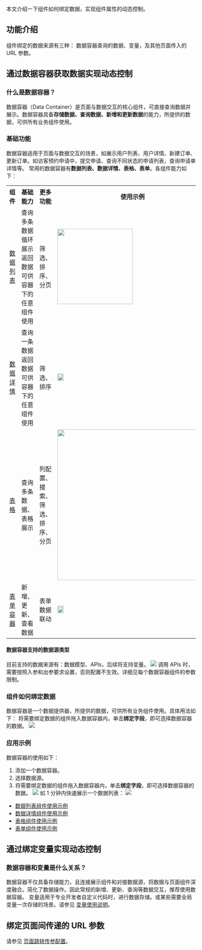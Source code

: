 本文介绍一下组件如何绑定数据，实现组件属性的动态控制。

## 功能介绍
组件绑定的数据来源有三种： 数据容器查询的数据、变量，及其他页面传入的 URL 参数。

## 通过数据容器获取数据实现动态控制

### 什么是数据容器？
数据容器（Data Container）是页面与数据交互的核心组件，可直接查询数据并展示。数据容器具备**存储数据、查询数据、新增和更新数据**的能力，所提供的数据，可供所有业务组件使用。

### 基础功能
数据容器适用于页面与数据交互的场景，如展示用户列表、用户详情、新建订单、更新订单。如访客预约申请中，提交申请、查询不同状态的申请列表，查询申请单详情等。
常用的数据容器有**数据列表、数据详情、表格、表单**。各组件能力如下：
<table>
   <tr>
      <th width="15%" >组件</td>
      <th width="20%" >基础能力</td>
      <th width="25%" >更多功能</td>
      <th width="40%" >使用示例</td>
   </tr>
   <tr>
      <td><a href="https://docs.cloudbase.net/lowcode/components/wedaUI/src/docs/compsdocs/database/ListView">数据列表</a></td>
      <td>查询多条数据循环展示<br />返回数据可供容器下的任意组件使用</td>
      <td>筛选、排序、分页  </td>
      <td><img src="https://qcloudimg.tencent-cloud.cn/raw/dac9faed6656c8fa309537f79148900e.png" style="width: 200px; display: inline-block"/></td>
   </tr>
   <tr>
      <td><a href="https://docs.cloudbase.net/lowcode/components/wedaUI/src/docs/compsdocs/database/DataView">数据详情</a></td>
      <td>查询一条数据<br>返回数据可供容器下的任意组件使用</td>
      <td>筛选、排序 </td>
      <td><img src="https://qcloudimg.tencent-cloud.cn/raw/50662ead7a501cb1544dce372996d82c.png" style="width: 20%; display: inline-block"/> </td>
   </tr>
   <tr>
      <td><a href="https://docs.cloudbase.net/lowcode/components/wedaUI/src/docs/compsdocs/model/ModelTable">表格</a></td>
      <td>查询多条数据、表格展示 </td>
      <td>列配置、搜索、筛选、排序、分页</td>
      <td><img src="https://qcloudimg.tencent-cloud.cn/raw/db23b279fc2b80913d88c7541814e633.png" style="width: 400px; display: inline-block"/></td>
   </tr>
   <tr>
      <td><a href="https://docs.cloudbase.net/lowcode/components/wedaUI/src/docs/compsdocs/form/Form">表单容器</a> </td>
      <td>新增、更新、查看数据</td>
      <td>表单数据联动</td>
      <td><img src="https://qcloudimg.tencent-cloud.cn/raw/1e90f19a0f4a55be4fa82cab5486573c.png" style="width: 20%; display: inline-block"/></td>
   </tr>
</table>

#### 数据容器支持的数据源类型
目前支持的数据来源有：数据模型、APIs，后续将支持变量。
<img src="https://qcloudimg.tencent-cloud.cn/raw/fd0e025f34a8277c30ade561180e4ca8.png" style="display: inline-block" />
<dx-alert infotype="notice" title="">
调用 APIs 时，需要按照入参和出参要求设置，否则配置不生效。详细见每个数据容器组件的参数限制。
</dx-alert>

### 组件如何绑定数据
数据容器是一个数据提供器，所提供的数据，可供所有业务组件使用。具体用法如下：
将需要绑定数据的组件拖入数据容器内，单击**绑定字段**，即可选择数据容器的数据。
<img src="https://qcloudimg.tencent-cloud.cn/raw/1f1685ec9ba8622f16f54bf7de5087b5.png" style="display: inline-block" />

### 应用示例
数据容器的使用如下：
1. 添加一个数据容器。
2. 选择数据源。
3. 将需要绑定数据的组件拖入数据容器内，单击**绑定字段**，即可选择数据容器的数据。
   ![](https://qcloudimg.tencent-cloud.cn/raw/1f1685ec9ba8622f16f54bf7de5087b5.png)
   如 1 分钟内快速展示一个数据列表：
   ![](https://qcloudimg.tencent-cloud.cn/raw/MTY4ODg1MDUyMzIwMDY3MA_521955_gADgM4ql2roQkOhw_1666670207.gif)
 - [数据列表组件使用示例](https://docs.cloudbase.net/lowcode/components/wedaUI/src/docs/compsdocs/database/ListView)
 - [数据详情组件使用示例](https://docs.cloudbase.net/lowcode/components/wedaUI/src/docs/compsdocs/database/DataView)
 - [表格组件使用示例](https://docs.cloudbase.net/lowcode/components/wedaUI/src/docs/compsdocs/model/ModelTable)
 - [表单组件使用示例](https://docs.cloudbase.net/lowcode/components/wedaUI/src/docs/compsdocs/form/Form)

## 通过绑定变量实现动态控制

### 数据容器和变量是什么关系？
数据容器不仅具备存储能力，且连接展示组件和对接数据源，将数据与页面组件深度融合。简化了数据操作。因此常规的新增、更新、查询等数据交互，推荐使用数据容器。
变量适用于专业开发者自定义代码时，进行数据存储。或某些需要全局变量一次存储的场景。请参见 [变量使用说明](https://cloud.tencent.com/document/product/1301/70384)。

## 绑定页面间传递的 URL 参数
请参见 [页面跳转传参配置](https://cloud.tencent.com/document/product/1301/70204)。
